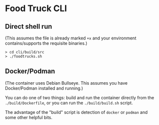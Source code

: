 # Food Truck CLI

## Direct shell run
(This assumes the file is already marked `+x` and your environment contains/supports the requisite binaries.)
```shell
> cd cli/build/src
> ./foodtrucks.sh
```

## Docker/Podman
(The container uses Debian Bullseye.  This assumes you have Docker/Podman installed and running.)

You can do one of two things:  build and run the container directly from the `./build/Dockerfile`, or you can run the `./build/build.sh` script.

The advantage of the "build" script is detection of `docker` or `podman` and some other helpful bits.
